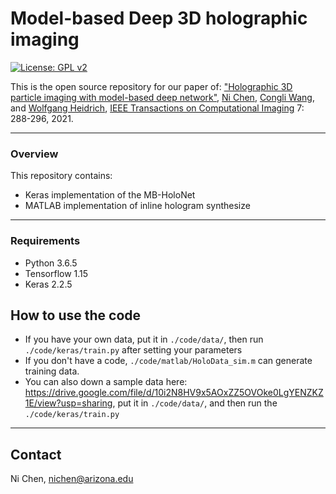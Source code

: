 # Model-based Deep 3D holographic imaging

[![License: GPL v2](https://img.shields.io/badge/License-GPL_v2-blue.svg)](https://www.gnu.org/licenses/old-licenses/gpl-2.0.en.html)

This is the open source repository for our paper of: ["Holographic 3D particle imaging with model-based deep network"](https://ieeexplore.ieee.org/document/9369862), [Ni Chen](https://ni-chen.github.io/), [Congli Wang](https://congliwang.github.io/), and [Wolfgang Heidrich](https://vccimaging.org/People/heidriw/), [IEEE Transactions on Computational Imaging](https://ieeexplore.ieee.org/xpl/RecentIssue.jsp?punumber=6745852) 7: 288-296, 2021.


--------------------------------------------

### Overview

This repository contains:

- Keras implementation of the MB-HoloNet
- MATLAB implementation of inline hologram synthesize



----------------------------------

### Requirements

 - Python 3.6.5 
 - Tensorflow 1.15 
 - Keras 2.2.5 




## How to use the code

- If you have your own data, put it in `./code/data/`, then run `./code/keras/train.py` after setting your parameters
- If you don't have a code, `./code/matlab/HoloData_sim.m` can generate training data.
- You can also down a sample data here: https://drive.google.com/file/d/10i2N8HV9x5AOxZZ5OVOke0LgYENZKZ1E/view?usp=sharing, put it in  `./code/data/`, and then run the `./code/keras/train.py`



-------------------------------------

## Contact

Ni Chen, nichen@arizona.edu

